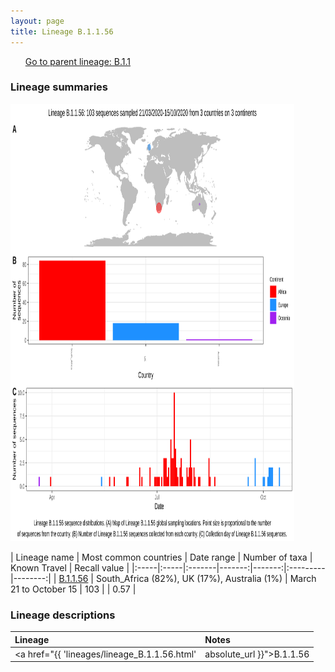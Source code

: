```yaml
---
layout: page
title: Lineage B.1.1.56
---
```




<p>
<ul class="actions small">
	 <a href="{{ 'lineages/lineage_B.1.1.html' | absolute_url }}" class="button special fit">Go to parent lineage: B.1.1</a>
</ul>
</p>
<h3> Lineage summaries</h3>

<img src="../assets/images/B.1.1.56.svg" alt="B.1.1.56 lineage summary figure" width="90%" height="700px" />


| Lineage name | Most common countries | Date range | Number of taxa | Known Travel | Recall value |
|:-----|:-----|:-------|-------:|-------:|:---------|--------:|
| <a href="{{ 'lineages/lineage_B.1.1.56.html' | absolute_url }}">B.1.1.56</a> | South_Africa (82%), UK (17%), Australia (1%) | March 21 to October 15 | 103 |  | 0.57 |

<h3>Lineage descriptions</h3>

| Lineage | Notes |
|:-----|:-----|
| <a href="{{ 'lineages/lineage_B.1.1.56.html' | absolute_url }}">B.1.1.56</a> | South African lineage |

